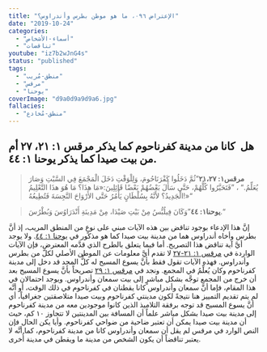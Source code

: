 ```yaml
---
title: "الإعتراض ٠٩٦، ما هو موطن بطرس وأندراوس؟"
date: "2019-10-24"
categories:
  - "أسماء-الأشخاص"
  - "تناقضات"
youtube: "iz7b2wJnG4s"
status: "published"
tags:
  - "منطق-مُريب"
  - "مرقس"
  - "يوحنا"
coverImage: "d9a0d9a9d9a6.jpg"
fallacies:
  - "منطق-مُخادع"
---
```


## هل  كانا من مدينة كفرناحوم كما يذكر مرقس ١: ٢١، ٢٧ أم من بيت صيدا كما يذكر يوحنا ١: ٤٤. 

> **مرقس١: ٢١،٢٧**”ثُمَّ دَخَلُوا كَفْرَنَاحُومَ، وَلِلْوَقْتِ دَخَلَ الْمَجْمَعَ فِي السَّبْتِ وَصَارَ يُعَلِّمُ.“ ، ”فَتَحَيَّرُوا كُلُّهُمْ، حَتَّى سَأَلَ بَعْضُهُمْ بَعْضًا قَائِلِينَ:«مَا هذَا؟ مَا هُوَ هذَا التَّعْلِيمُ الْجَدِيدُ؟ لأَنَّهُ بِسُلْطَانٍ يَأْمُرُ حَتَّى الأَرْوَاحَ النَّجِسَةَ فَتُطِيعُهُ!»“

> **يوحنا١: ٤٤**”وَكَانَ فِيلُبُّسُ مِنْ بَيْتِ صَيْدَا، مِنْ مَدِينَةِ أَنْدَرَاوُسَ وَبُطْرُسَ.“

إنَّ هذا الإدعاء بوجود تناقض بين هذه الآيات مبني على نوعٍ من المنطق المريب، إذ أنَّ بطرس وأخاه أندراوس هما من مدينة بيت صيدا كما هو مذكور في [يوحنا ١: ٤٤](https://biblia.com/books/ar-vandyke/Jn1.44). ولا يوجد أيَّ آية تناقض هذا التصريح. أما فيما يتعلق بالطرح الذي قدَّمه المعترض، فإن الآيات الواردة في [مرقس ١: ٢١-٢٧](https://biblia.com/books/ar-vandyke/mk1.21-27) لا تقدم أيَّ معلومات عن الموطن الأصلي لكلّ من بطرس وأندراوس. فهذه الآيات تقول فقط بأنَّ يسوع المسيح له كلُّ المجد قد دخل إلى مدينة كفرناحوم وكان يُعلِّمُ في المجمع. ونجد في [مرقس ١: ٢٩](https://biblia.com/books/ar-vandyke/mk1.21-27) تصريحاً بأنَّ يسوع المسيح بعد أن خرج من المجمع توجَّه بشكل مباشرٍ إلى بيت سمعان وأندراوس. ويوجد احتمالان في هذا المقام، فإما أنَّ سمعان وأندراوس كانا يقطنان في كفرناحوم في ذلك الوقت، أو أنَّه لم يتم تقديم التمييز هنا نتيجةً لكون مدينتي كفرناحوم وبيت صيدا متلاصقتين جغرافياً، أي أنَّ يسوع المسيح قد توجه برفقة التلاميذ الذين كانوا موجودين معه من مدينة كفرناحوم إلى مدينة بيت صيدا بشكل مباشر علماً أن المسافة بين المدينتين لا تتجاوز ١٠ كم، حيث أن مدينة بيت صيدا يمكن أن تعتبر ضاحية من ضواحي كفرناحوم. وأيا يكن الحال فإن النص الوارد في مرقس لم يقل أن سمعان وأندراوس كانا من مدينة كفرناحوم، كما أنَّه لا يعتبر تناقضاً أن يكون الشخص من مدينة ما ويقطن في مدينة أُخرى.
